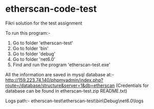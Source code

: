 # etherscan-code-test
Fikri solution for the test assignment

To run this program:-
1. Go to folder 'etherscan-test'
2. Go to folder 'bin'
3. Go to folder 'debug'
4. Go to folder 'net6.0'
5. Find and run the program 'etherscan-test.exe'

All the information are saved in mysql database at:-
http://159.223.74.140/phpmyadmin/index.php?route=/database/structure&server=1&db=etherscan
(Credentials for database can be found in etherscan-test.zip README.txt)

Logs path:-
etherscan-test\etherscan-test\bin\Debug\net6.0\logs
